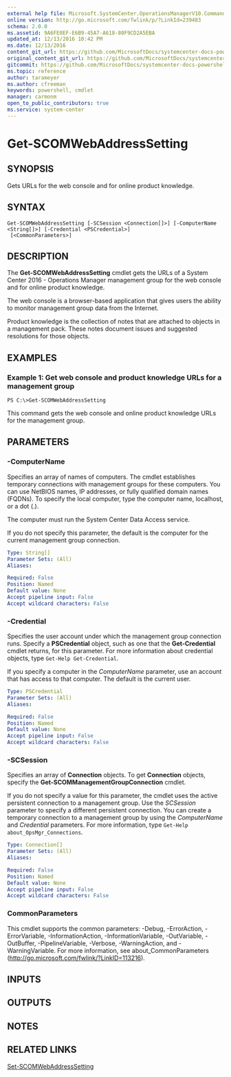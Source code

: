 ```yaml
---
external help file: Microsoft.SystemCenter.OperationsManagerV10.Commands.dll-Help.xml
online version: http://go.microsoft.com/fwlink/p/?LinkId=239483
schema: 2.0.0
ms.assetid: 9A6FE0EF-E6B9-45A7-A618-80F9CD2A5EBA
updated_at: 12/13/2016 10:42 PM
ms.date: 12/13/2016
content_git_url: https://github.com/MicrosoftDocs/systemcenter-docs-powershell/blob/master/systemcenter-cmdlets/OperationsManager/v1/Get-SCOMWebAddressSetting.md
original_content_git_url: https://github.com/MicrosoftDocs/systemcenter-docs-powershell/blob/master/systemcenter-cmdlets/OperationsManager/v1/Get-SCOMWebAddressSetting.md
gitcommit: https://github.com/MicrosoftDocs/systemcenter-docs-powershell/blob/ea9507ac2178040476af5407227db8cb97701ea9/systemcenter-cmdlets/OperationsManager/v1/Get-SCOMWebAddressSetting.md
ms.topic: reference
author: tarameyer
ms.author: cfreeman
keywords: powershell, cmdlet
manager: carmonm
open_to_public_contributors: true
ms.service: system-center
---
```


# Get-SCOMWebAddressSetting

## SYNOPSIS
Gets URLs for the web console and for online product knowledge.

## SYNTAX

```
Get-SCOMWebAddressSetting [-SCSession <Connection[]>] [-ComputerName <String[]>] [-Credential <PSCredential>]
 [<CommonParameters>]
```

## DESCRIPTION
The **Get-SCOMWebAddressSetting** cmdlet gets the URLs of a System Center 2016 - Operations Manager management group for the web console and for online product knowledge.

The web console is a browser-based application that gives users the ability to monitor management group data from the Internet.

Product knowledge is the collection of notes that are attached to objects in a management pack.
These notes document issues and suggested resolutions for those objects.

## EXAMPLES

### Example 1: Get web console and product knowledge URLs for a management group
```
PS C:\>Get-SCOMWebAddressSetting
```

This command gets the web console and online product knowledge URLs for the management group.

## PARAMETERS

### -ComputerName
Specifies an array of names of computers.
The cmdlet establishes temporary connections with management groups for these computers.
You can use NetBIOS names, IP addresses, or fully qualified domain names (FQDNs).
To specify the local computer, type the computer name, localhost, or a dot (.).

The computer must run the System Center Data Access service.

If you do not specify this parameter, the default is the computer for the current management group connection.

```yaml
Type: String[]
Parameter Sets: (All)
Aliases: 

Required: False
Position: Named
Default value: None
Accept pipeline input: False
Accept wildcard characters: False
```

### -Credential
Specifies the user account under which the management group connection runs.
Specify a **PSCredential** object, such as one that the **Get-Credential** cmdlet returns, for this parameter.
For more information about credential objects, type `Get-Help Get-Credential`.

If you specify a computer in the *ComputerName* parameter, use an account that has access to that computer.
The default is the current user.

```yaml
Type: PSCredential
Parameter Sets: (All)
Aliases: 

Required: False
Position: Named
Default value: None
Accept pipeline input: False
Accept wildcard characters: False
```

### -SCSession
Specifies an array of **Connection** objects.
To get **Connection** objects, specify the **Get-SCOMManagementGroupConnection** cmdlet.

If you do not specify a value for this parameter, the cmdlet uses the active persistent connection to a management group.
Use the *SCSession* parameter to specify a different persistent connection.
You can create a temporary connection to a management group by using the *ComputerName* and *Credential* parameters.
For more information, type `Get-Help about_OpsMgr_Connections`.

```yaml
Type: Connection[]
Parameter Sets: (All)
Aliases: 

Required: False
Position: Named
Default value: None
Accept pipeline input: False
Accept wildcard characters: False
```

### CommonParameters
This cmdlet supports the common parameters: -Debug, -ErrorAction, -ErrorVariable, -InformationAction, -InformationVariable, -OutVariable, -OutBuffer, -PipelineVariable, -Verbose, -WarningAction, and -WarningVariable. For more information, see about_CommonParameters (http://go.microsoft.com/fwlink/?LinkID=113216).

## INPUTS

## OUTPUTS

## NOTES

## RELATED LINKS

[Set-SCOMWebAddressSetting](xref:OperationsManager/v1/Set-SCOMWebAddressSetting.md)

